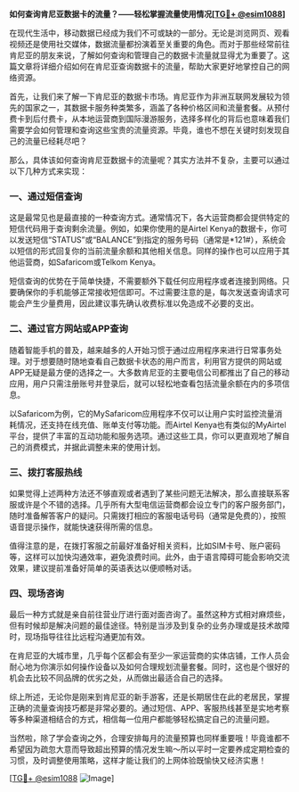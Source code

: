 **如何查询肯尼亚数据卡的流量？——轻松掌握流量使用情况[[TG💪+ @esim1088](https://t.me/s/esim1088)]**

在现代生活中，移动数据已经成为我们不可或缺的一部分。无论是浏览网页、观看视频还是使用社交媒体，数据流量都扮演着至关重要的角色。而对于那些经常前往肯尼亚的朋友来说，了解如何查询和管理自己的数据卡流量就显得尤为重要了。这篇文章将详细介绍如何在肯尼亚查询数据卡的流量，帮助大家更好地掌控自己的网络资源。

首先，让我们来了解一下肯尼亚的数据卡市场。肯尼亚作为非洲互联网发展较为领先的国家之一，其数据卡服务种类繁多，涵盖了各种价格区间和流量套餐。从预付费卡到后付费卡，从本地运营商到国际漫游服务，选择多样化的背后也意味着我们需要学会如何管理和查询这些宝贵的流量资源。毕竟，谁也不想在关键时刻发现自己的流量已经耗尽吧？

那么，具体该如何查询肯尼亚数据卡的流量呢？其实方法并不复杂，主要可以通过以下几种方式来实现：

### 一、通过短信查询

这是最常见也是最直接的一种查询方式。通常情况下，各大运营商都会提供特定的短信代码用于查询剩余流量。例如，如果你使用的是Airtel Kenya的数据卡，你可以发送短信“STATUS”或“BALANCE”到指定的服务号码（通常是*121#），系统会以短信的形式回复你的当前流量余额和其他相关信息。同样的操作也可以应用于其他运营商，如Safaricom或Telkom Kenya。

短信查询的优势在于简单快捷，不需要额外下载任何应用程序或者连接到网络。只要确保你的手机能够正常接收短信即可。不过需要注意的是，每次发送查询请求可能会产生少量费用，因此建议事先确认收费标准以免造成不必要的支出。

### 二、通过官方网站或APP查询

随着智能手机的普及，越来越多的人开始习惯于通过应用程序来进行日常事务处理。对于想要随时随地查看自己数据卡状态的用户而言，利用官方提供的网站或APP无疑是最方便的选择之一。大多数肯尼亚的主要电信公司都推出了自己的移动应用，用户只需注册账号并登录后，就可以轻松地查看包括流量余额在内的多项信息。

以Safaricom为例，它的MySafaricom应用程序不仅可以让用户实时监控流量消耗情况，还支持在线充值、账单支付等功能。而Airtel Kenya也有类似的MyAirtel平台，提供了丰富的互动功能和服务选项。通过这些工具，你可以更直观地了解自己的消费模式，并据此调整未来的使用计划。

### 三、拨打客服热线

如果觉得上述两种方法还不够直观或者遇到了某些问题无法解决，那么直接联系客服或许是个不错的选择。几乎所有大型电信运营商都会设立专门的客户服务部门，随时准备解答客户的疑问。只需拨打相应的客服电话号码（通常是免费的），按照语音提示操作，就能快速获得所需的信息。

值得注意的是，在拨打客服之前最好准备好相关资料，比如SIM卡号、账户密码等，这样可以加快沟通效率，避免浪费时间。此外，由于语言障碍可能会影响交流效果，建议提前准备好简单的英语表达以便顺畅对话。

### 四、现场咨询

最后一种方式就是亲自前往营业厅进行面对面咨询了。虽然这种方式相对麻烦些，但有时候却是解决问题的最佳途径。特别是当涉及到复杂的业务办理或是技术故障时，现场指导往往比远程沟通更加有效。

在肯尼亚的大城市里，几乎每个区都会有至少一家运营商的实体店铺，工作人员会耐心地为你演示如何操作设备以及如何合理规划流量套餐。同时，这也是个很好的机会去比较不同品牌的优劣之处，从而做出最适合自己的选择。

综上所述，无论你是刚来到肯尼亚的新手游客，还是长期居住在此的老居民，掌握正确的流量查询技巧都是非常必要的。通过短信、APP、客服热线甚至是实地考察等多种渠道相结合的方式，相信每一位用户都能够轻松搞定自己的流量问题。

当然啦，除了学会查询之外，合理安排每月的流量预算也同样重要哦！毕竟谁都不希望因为疏忽大意而导致超出预算的情况发生嘛～所以平时一定要养成定期检查的习惯，及时调整使用策略，这样才能让我们的上网体验既愉快又经济实惠！

[[TG💪+ @esim1088](https://t.me/s/esim1088) ![Image](https://i.postimg.cc/4NQfJmqS/Snipaste-2025-05-13-00-14-12.png)]